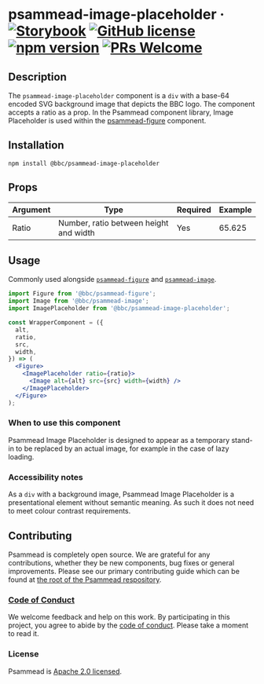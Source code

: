 # psammead-image-placeholder &middot; [![Storybook](https://github.com/storybooks/press/blob/master/badges/storybook.svg)](https://bbc-news.github.io/psammead/?selectedKind=ImagePlaceholder) [![GitHub license](https://img.shields.io/badge/license-Apache%202.0-blue.svg)](https://github.com/BBC-News/psammead/blob/latest/LICENSE) [![npm version](https://img.shields.io/npm/v/@bbc/psammead-image-placeholder.svg)](https://www.npmjs.com/package/@bbc/psammead-image-placeholder) [![PRs Welcome](https://img.shields.io/badge/PRs-welcome-brightgreen.svg)](https://github.com/BBC-News/psammead/blob/latest/CONTRIBUTING.md)

## Description

The `psammead-image-placeholder` component is a `div` with a base-64 encoded SVG background image that depicts the BBC logo. The component accepts a ratio as a prop. In the Psammead component library, Image Placeholder is used within the [psammead-figure](https://github.com/BBC-News/psammead/tree/latest/packages/components/psammead-figure) component.

## Installation

`npm install @bbc/psammead-image-placeholder`

## Props

| Argument  | Type                                   | Required | Example         |
|-----------|----------------------------------------|----------|-----------------|
| Ratio     | Number, ratio between height and width | Yes      | 65.625          |

## Usage

Commonly used alongside [`psammead-figure`](https://github.com/BBC-News/psammead/tree/latest/packages/components/psammead-figure) and [`psammead-image`](https://github.com/BBC-News/psammead/tree/latest/packages/components/psammead-image).

```jsx
import Figure from '@bbc/psammead-figure';
import Image from '@bbc/psammead-image';
import ImagePlaceholder from '@bbc/psammead-image-placeholder';

const WrapperComponent = ({
  alt,
  ratio,
  src,
  width,
}) => (
  <Figure>
    <ImagePlaceholder ratio={ratio}>
      <Image alt={alt} src={src} width={width} />
    </ImagePlaceholder>
  </Figure>
);
```

### When to use this component

Psammead Image Placeholder is designed to appear as a temporary stand-in to be replaced by an actual image, for example in the case of lazy loading. 

<!-- ### When not to use this component -->

### Accessibility notes

As a `div` with a background image, Psammead Image Placeholder is a presentational element without semantic meaning. As such it does not need to meet colour contrast requirements.

<!-- ## Roadmap -->

## Contributing

Psammead is completely open source. We are grateful for any contributions, whether they be new components, bug fixes or general improvements. Please see our primary contributing guide which can be found at [the root of the Psammead respository](https://github.com/BBC-News/psammead/blob/latest/CONTRIBUTING.md).

### [Code of Conduct](https://github.com/BBC-News/psammead/blob/latest/CODE_OF_CONDUCT.md)

We welcome feedback and help on this work. By participating in this project, you agree to abide by the [code of conduct](https://github.com/BBC-News/psammead/blob/latest/CODE_OF_CONDUCT.md). Please take a moment to read it.

### License

Psammead is [Apache 2.0 licensed](https://github.com/BBC-News/psammead/blob/latest/LICENSE).
